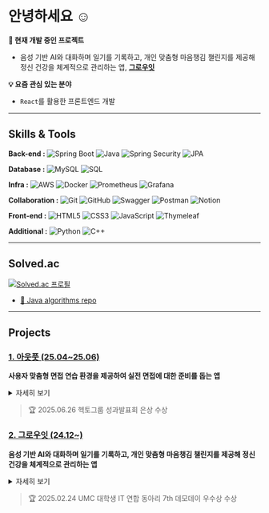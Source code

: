 # 안녕하세요 ☺️

**🚀 현재 개발 중인 프로젝트**

- 음성 기반 AI와 대화하며 일기를 기록하고, 개인 맞춤형 마음챙김 챌린지를 제공해 정신 건강을 체계적으로 관리하는 앱, **[그로우잇](https://github.com/7-umc-GrowIT)**


**💡 요즘 관심 있는 분야**
- `React`를 활용한 프론트엔드 개발

---

## Skills & Tools

**Back-end :**
![Spring Boot](https://img.shields.io/badge/Spring_Boot-6DB33F?style=flat-square&logo=spring&logoColor=white)
![Java](https://img.shields.io/badge/Java-007396?style=flat-square&logo=java&logoColor=white)
![Spring Security](https://img.shields.io/badge/Spring_Security-6DB33F?style=flat-square&logo=springsecurity&logoColor=white)
![JPA](https://img.shields.io/badge/JPA-6DB33F?style=flat-square)

**Database :**
![MySQL](https://img.shields.io/badge/MySQL-4479A1?style=flat-square&logo=mysql&logoColor=white)
![SQL](https://img.shields.io/badge/SQL-4479A1?style=flat-square)

**Infra :**
![AWS](https://img.shields.io/badge/AWS-232F3E?style=flat-square&logo=amazonaws&logoColor=white)
![Docker](https://img.shields.io/badge/Docker-2496ED?style=flat-square&logo=docker&logoColor=white)
![Prometheus](https://img.shields.io/badge/Prometheus-E6522C?style=flat-square&logo=prometheus&logoColor=white)
![Grafana](https://img.shields.io/badge/Grafana-F46800?style=flat-square&logo=grafana&logoColor=white)

**Collaboration :**
![Git](https://img.shields.io/badge/Git-F05032?style=flat-square&logo=git&logoColor=white)
![GitHub](https://img.shields.io/badge/GitHub-181717?style=flat-square&logo=github&logoColor=white)
![Swagger](https://img.shields.io/badge/Swagger-005F0F?style=flat-square&logo=swagger&logoColor=white)
![Postman](https://img.shields.io/badge/Postman-FF6C37?style=flat-square&logo=postman&logoColor=white)
![Notion](https://img.shields.io/badge/Notion-000000?style=flat-square&logo=notion&logoColor=white)

**Front-end :** ![HTML5](https://img.shields.io/badge/HTML5-E34F26?style=flat-square&logo=html5&logoColor=white)
![CSS3](https://img.shields.io/badge/CSS3-1572B6?style=flat-square&logo=css3&logoColor=white)
![JavaScript](https://img.shields.io/badge/JavaScript-F7DF1E?style=flat-square&logo=javascript&logoColor=black)
![Thymeleaf](https://img.shields.io/badge/Thymeleaf-005F0F?style=flat-square&logo=thymeleaf&logoColor=white)

**Additional :**
![Python](https://img.shields.io/badge/Python-3776AB?style=flat-square&logo=python&logoColor=white)
![C++](https://img.shields.io/badge/C++-00599C?style=flat-square&logo=cplusplus&logoColor=white)

---

## Solved.ac
[![Solved.ac 프로필](http://mazassumnida.wtf/api/v2/generate_badge?boj=imsyk)](https://solved.ac/imsyk)
- [📂 Java algorithms repo](https://github.com/syeongk/algorithm_java)

---

## Projects
### [1. 아웃풋 (25.04~25.06)](https://github.com/syeongk/output)
**사용자 맞춤형 면접 연습 환경을 제공하여 실전 면접에 대한 준비를 돕는 앱**

<details>
  <summary>자세히 보기</summary>
  <div markdown="1">

1. **Skills & Tools**
    - `Spring boot, Java, JPA` `MySQL` `kt cloud, Docker` `Thymleaf`
2. **Contributions**
   - **기획 및 디자인**: `서비스 기획`, `스토리보드(SB)`, `와이어프레임`, `UI/UX 디자인`
   - **백엔드**: 주요 기능(`AI 질문 생성`, `모의 면접`, `결과 리포트`) 포함 전체 API 구현 및 `Docker`를 활용한 `kt cloud` 서버 배포
   - **프론트엔드**: 관리자 페이지 개발 및 백엔드 로직 연동
   - **문서화 및 협업**: `요구사항 정의서`, `ERD`, `WBS`, `테스트 케이스` 작성, `Swagger`활용 API 명세 자동화
     </div>
</details>

> 🏆 2025.06.26 헥토그룹 성과발표회 은상 수상

### [2. 그로우잇 (24.12~)]((https://github.com/syeongk/growit-springboot))
**음성 기반 AI와 대화하며 일기를 기록하고, 개인 맞춤형 마음챙김 챌린지를 제공해 정신 건강을 체계적으로 관리하는 앱**

<details>
  <summary>자세히 보기</summary>
  <div markdown="1">

1. **Skills**
   - `Spring boot, Java, Spring Security, JPA` `MySQL` `AWS, Prometheus, Grafana`
2. **Contributions**
   - **인증 및 보안**: `Spring Security`, `JWT` 기반의 사용자 인증 시스템 구축
   - **AI 모델 파인튜닝**: `OpenAI ChatGPT 4o-mini` 모델 파인튜닝하여 맞춤형 피드백 제공
   - **배포 및 모니터링**: `AWS`활용 서버 배포 및 `Prometheus`, `Grafana` 서버 모니터링
   - **문서화 및 협업**: `ERD` 작성, `Swagger`활용 API 명세 자동화
     </div>
</details>
    
> 🏆 2025.02.24 UMC 대학생 IT 연합 동아리 7th 데모데이 우수상 수상

<!--
## Projects
### [1. Output (Apr 2025 - Jun 2025)](https://github.com/syeongk/output)
**An app that provides a personalized mock interview environment to help users prepare for real-life interviews.**

<details>
    <summary>Details</summary>
    <div markdown="1">

1. **Skills & Tools**
    - `Spring boot, Java, JPA` `MySQL` `kt cloud, Docker` `Thymleaf`
2. **Contributions**
    - **Planning & Design :** Led service planning, storyboarding (SB), wireframing, and UI/UX design. 
    - **Back-end :** Implemented all APIs for core features (AI question generation, mock interviews, results reports) and deployed the server to kt cloud using Docker. 
    - **Front-end:** Developed the admin page and integrated it with the back-end logic. 
    - **Documentation & Collaboration:** Authored requirements definitions, ERD, WBS, and test cases. Automated API documentation using Swagger.
    
   </div>
</details>

> 🏆 2025.06.26 | Hecto Group Performance Showcase | Silver prize

### [2. Growit (Dec 2024 - Feb 2025)](https://github.com/syeongk/growit-springboot)
**An app that helps users systematically manage their mental health by recording journals with a voice-based AI and providing personalized mindfulness challenges.**

<details>
    <summary>Details</summary>
    <div markdown="1">

1. **Skills & Tools**
    - `Spring boot, Java, Spring Security, JPA` `MySQL` `AWS, Prometheus, Grafana`
2. **Contributions**
    - **Authentication & Security:** Built a user authentication system using Spring Security and JWT.
    - **AI Model Fine-tuning:** Fine-tuned the OpenAI ChatGPT 4o-mini model to provide personalized feedback.
    - **Deployment & Monitoring:** Deployed the server using AWS and set up server monitoring with Prometheus and Grafana.
    - **Documentation & Collaboration:** Created ERD diagrams and automated API documentation using Swagger.
    
   </div>
</details>

> 🏆 2025.02.24 | UMC University IT Community 7th Demo Day | Excellence prize
-->
